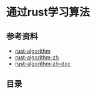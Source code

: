 # 通过rust学习算法

## 参考资料

- [rust-algorithm](https://github.com/TheAlgorithms/Rust)
- [rust-algorithm-zh](https://github.com/rust-lang-cn/rust-algorithm-zh)
- [rust-algorithm-zh-doc](https://github.com/rust-lang-cn/rust-algorithm-zh-doc)

## 目录
